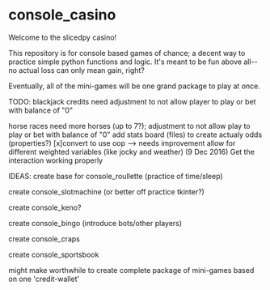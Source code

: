 # console_casino
Welcome to the slicedpy casino!

This repository is for console based games of chance; a decent way to practice simple python functions and logic. It's meant to be fun above all--no actual loss can only mean gain, right?

Eventually, all of the mini-games will be one grand package to play at once.



TODO:
blackjack credits need adjustment to not allow player to play or bet with balance of "0"

horse races  need more horses (up to 7?); adjustment to not allow play to play or bet with balance of "0"
add stats board (files) to create actualy odds (properties?)
[x]convert to use oop --> needs improvement
allow for different weighted variables (like jocky and weather)
(9 Dec 2016) Get the interaction working properly


IDEAS:
create base for console_roullette (practice of time/sleep)

create console_slotmachine (or better off practice tkinter?)

create console_keno?

create console_bingo (introduce bots/other players)

create console_craps

create console_sportsbook

might make worthwhile to create complete package of mini-games based on one 'credit-wallet'
